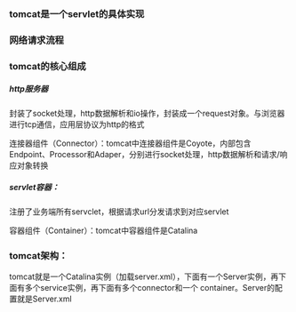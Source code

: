 



### tomcat是一个servlet的具体实现

### 网络请求流程

### tomcat的核心组成

##### http服务器

封装了socket处理，http数据解析和io操作，封装成一个request对象。与浏览器进行tcp通信，应用层协议为http的格式

连接器组件（Connector）：tomcat中连接器组件是Coyote，内部包含Endpoint、Processor和Adaper，分别进行socket处理，http数据解析和请求/响应对象转换

##### servlet容器：

注册了业务端所有servclet，根据请求url分发请求到对应servlet

容器组件（Container）：tomcat中容器组件是Catalina

### tomcat架构：

tomcat就是一个Catalina实例（加载server.xml），下面有一个Server实例，再下面有多个service实例，再下面有多个connector和一个 container。Server的配置就是Server.xml